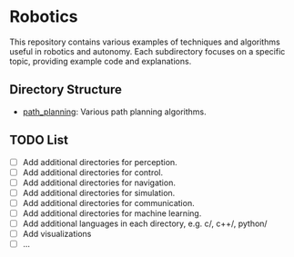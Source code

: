 # Robotics
This repository contains various examples of techniques and algorithms useful in robotics and autonomy. Each subdirectory focuses on a specific topic, providing example code and explanations.

## Directory Structure

- [path_planning](path_planning): Various path planning algorithms.
  
## TODO List
- [ ] Add additional directories for perception.
- [ ] Add additional directories for control.
- [ ] Add additional directories for navigation.
- [ ] Add additional directories for simulation.
- [ ] Add additional directories for communication.
- [ ] Add additional directories for machine learning.
- [ ] Add additional languages in each directory, e.g. c/, c++/, python/
- [ ] Add visualizations
- [ ] ...
